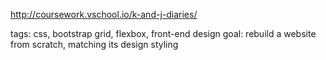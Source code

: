 http://coursework.vschool.io/k-and-j-diaries/

tags: css, bootstrap grid, flexbox, front-end design
goal: rebuild a website from scratch, matching its design styling
